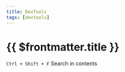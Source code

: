 ```yaml
---
title: DevTools
tags: [devtools]
---
```

# {{ $frontmatter.title }}

`Ctrl + Shift + F` Search in contents
